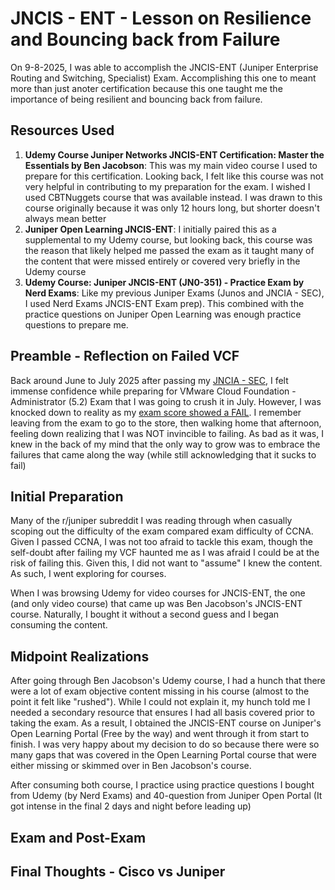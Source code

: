 # JNCIS - ENT - Lesson on Resilience and Bouncing back from Failure #

On 9-8-2025, I was able to accomplish the JNCIS-ENT (Juniper Enterprise Routing and Switching, Specialist) Exam. Accomplishing this one to meant more than just anoter certification because this one taught me the importance of being resilient and bouncing back from failure.

## Resources Used ##
1. **Udemy Course Juniper Networks JNCIS-ENT Certification: Master the Essentials by Ben Jacobson**: This was my main video course I used to prepare for this certification. Looking back, I felt like this course was not very helpful in contributing to my preparation for the exam. I wished I used CBTNuggets course that was available instead. I was drawn to this course originally because it was only 12 hours long, but shorter doesn't always mean better
2. **Juniper Open Learning JNCIS-ENT**: I initially paired this as a supplemental to my Udemy course, but looking back, this course was the reason that likely helped me passed the exam as it taught many of the content that were missed entirely or covered very briefly in the Udemy course
3. **Udemy Course: Juniper JNCIS-ENT (JN0-351) - Practice Exam by Nerd Exams**: Like my previous Juniper Exams (Junos and JNCIA - SEC), I used Nerd Exams JNCIS-ENT Exam prep). This combined with the practice questions on Juniper Open Learning was enough practice questions to prepare me.

## Preamble - Reflection on Failed VCF ##
Back around June to July 2025 after passing my [JNCIA - SEC](https://github.com/bobchen48/Writeups/blob/main/JNCIA%20-%20SEC/JNCIA%20-%20SEC%3A%20My%20Certification%20Journey.md), I felt immense confidence while preparing for VMware Cloud Foundation - Administrator (5.2) Exam that I was going to crush it in July. However, I was knocked down to reality as my [exam score showed a FAIL](https://github.com/bobchen48/Writeups/blob/main/VCP%20-%20VCF%20(VMware%20Cloud%20Foundation)%205.2/VCP-VCF.md). I remember leaving from the exam to go to the store, then walking home that afternoon, feeling down realizing that I was NOT invincible to failing. As bad as it was, I knew in the back of my mind that the only way to grow was to embrace the failures that came along the way (while still acknowledging that it sucks to fail)

## Initial Preparation ##
Many of the r/juniper subreddit I was reading through when casually scoping out the difficulty of the exam compared exam difficulty of CCNA. Given I passed CCNA, I was not too afraid to tackle this exam, though the self-doubt after failing my VCF haunted me as I was afraid I could be at the risk of failing this. Given this, I did not want to "assume" I knew the content. As such, I went exploring for courses.

When I was browsing Udemy for video courses for JNCIS-ENT, the one (and only video course) that came up was Ben Jacobson's JNCIS-ENT course. Naturally, I bought it without a second guess and I began consuming the content.

## Midpoint Realizations ##
After going through Ben Jacobson's Udemy course, I had a hunch that there were a lot of exam objective content missing in his course (almost to the point it felt like "rushed"). While I could not explain it, my hunch told me I needed a secondary resource that ensures I had all basis covered prior to taking the exam. As a result, I obtained the JNCIS-ENT course on Juniper's Open Learning Portal (Free by the way) and went through it from start to finish. I was very happy about my decision to do so because there were so many gaps that was covered in the Open Learning Portal course that were either missing or skimmed over in Ben Jacobson's course.

After consuming both course, I practice using practice questions I bought from Udemy (by Nerd Exams) and 40-question from Juniper Open Portal (It got intense in the final 2 days and night before leading up)

## Exam and Post-Exam ##

## Final Thoughts - Cisco vs Juniper ## 





